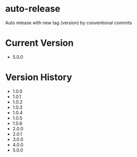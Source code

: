 # auto-release
Auto release with new tag (version) by conventional commits

# Current Version
- 5.0.0

# Version History
- 1.0.0
- 1.0.1
- 1.0.2
- 1.0.3
- 1.0.4
- 1.0.5
- 1.0.6
- 2.0.0
- 2.0.1
- 3.0.0
- 4.0.0
- 5.0.0
